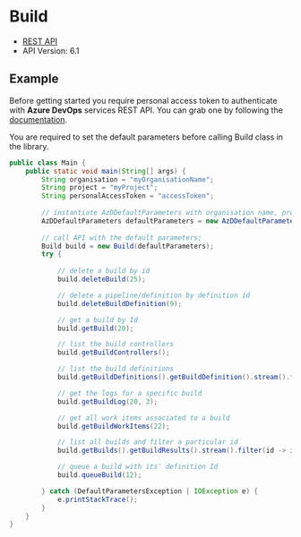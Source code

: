 # Build

- [REST API](https://docs.microsoft.com/en-us/rest/api/azure/devops/build/builds?view=azure-devops-rest-6.1)
- API Version: 6.1

## Example

Before getting started you require personal access token to authenticate with **Azure DevOps** services REST API.
You can grab one by following the [documentation](https://docs.microsoft.com/en-us/azure/devops/organizations/accounts/use-personal-access-tokens-to-authenticate?WT.mc_id=docs-github-dbrown&view=azure-devops&tabs=preview-page).

You are required to set the default parameters before calling Build class in the library.

```java
public class Main {
    public static void main(String[] args) {
        String organisation = "myOrganisationName";
        String project = "myProject";
        String personalAccessToken = "accessToken";
        
        // instantiate AzDDefaultParameters with organisation name, project and personal access token.
        AzDDefaultParameters defaultParameters = new AzDDefaultParameters(organisation, project, personalAccessToken);
    
        // call API with the default parameters;
        Build build = new Build(defaultParameters);
        try {
        
            // delete a build by id
            build.deleteBuild(25);

            // delete a pipeline/definition by definition id
            build.deleteBuildDefinition(9);

            // get a build by Id
            build.getBuild(20);

            // list the build controllers
            build.getBuildControllers();

            // list the build definitions
            build.getBuildDefinitions().getBuildDefinition().stream().forEach(System.out::println);

            // get the logs for a specific build
            build.getBuildLog(20, 3);

            // get all work items associated to a build
            build.getBuildWorkItems(22);

            // list all builds and filter a particular id
            build.getBuilds().getBuildResults().stream().filter(id -> id.getId() == 22).forEach(System.out::println);

            // queue a build with its' definition Id
            build.queueBuild(12);

        } catch (DefaultParametersException | IOException e) {
            e.printStackTrace();
        }
    }
}
```

